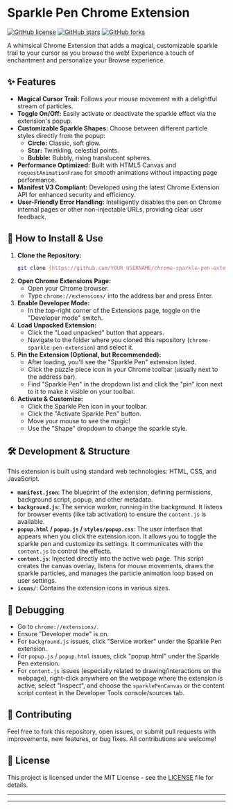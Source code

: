 # Sparkle Pen Chrome Extension

[![GitHub license](https://img.shields.io/badge/license-MIT-blue.svg)](https://github.com/YOUR_USERNAME/chrome-sparkle-pen-extension/blob/main/LICENSE)
[![GitHub stars](https://img.shields.io/github/stars/YOUR_USERNAME/chrome-sparkle-pen-extension.svg?style=social)](https://github.com/YOUR_USERNAME/chrome-sparkle-pen-extension/stargazers)
[![GitHub forks](https://img.shields.io/github/forks/YOUR_USERNAME/chrome-sparkle-pen-extension.svg?style=social)](https://github.com/YOUR_USERNAME/chrome-sparkle-pen-extension/network/members)

A whimsical Chrome Extension that adds a magical, customizable sparkle trail to your cursor as you browse the web! Experience a touch of enchantment and personalize your Browse experience.

## ✨ Features

* **Magical Cursor Trail:** Follows your mouse movement with a delightful stream of particles.
* **Toggle On/Off:** Easily activate or deactivate the sparkle effect via the extension's popup.
* **Customizable Sparkle Shapes:** Choose between different particle styles directly from the popup:
    * **Circle:** Classic, soft glow.
    * **Star:** Twinkling, celestial points.
    * **Bubble:** Bubbly, rising translucent spheres.
* **Performance Optimized:** Built with HTML5 Canvas and `requestAnimationFrame` for smooth animations without impacting page performance.
* **Manifest V3 Compliant:** Developed using the latest Chrome Extension API for enhanced security and efficiency.
* **User-Friendly Error Handling:** Intelligently disables the pen on Chrome internal pages or other non-injectable URLs, providing clear user feedback.

## 🚀 How to Install & Use

1.  **Clone the Repository:**
    ```bash
    git clone [https://github.com/YOUR_USERNAME/chrome-sparkle-pen-extension.git](https://github.com/YOUR_USERNAME/chrome-sparkle-pen-extension.git)
    ```
2.  **Open Chrome Extensions Page:**
    * Open your Chrome browser.
    * Type `chrome://extensions/` into the address bar and press Enter.
3.  **Enable Developer Mode:**
    * In the top-right corner of the Extensions page, toggle on the "Developer mode" switch.
4.  **Load Unpacked Extension:**
    * Click the "Load unpacked" button that appears.
    * Navigate to the folder where you cloned this repository (`chrome-sparkle-pen-extension`) and select it.
5.  **Pin the Extension (Optional, but Recommended):**
    * After loading, you'll see the "Sparkle Pen" extension listed.
    * Click the puzzle piece icon in your Chrome toolbar (usually next to the address bar).
    * Find "Sparkle Pen" in the dropdown list and click the "pin" icon next to it to make it visible on your toolbar.
6.  **Activate & Customize:**
    * Click the Sparkle Pen icon in your toolbar.
    * Click the "Activate Sparkle Pen" button.
    * Move your mouse to see the magic!
    * Use the "Shape" dropdown to change the sparkle style.

## 🛠️ Development & Structure

This extension is built using standard web technologies: HTML, CSS, and JavaScript.

* **`manifest.json`**: The blueprint of the extension, defining permissions, background script, popup, and other metadata.
* **`background.js`**: The service worker, running in the background. It listens for browser events (like tab activation) to ensure the `content.js` is available.
* **`popup.html` / `popup.js` / `styles/popup.css`**: The user interface that appears when you click the extension icon. It allows you to toggle the sparkle pen and customize its settings. It communicates with the `content.js` to control the effects.
* **`content.js`**: Injected directly into the active web page. This script creates the canvas overlay, listens for mouse movements, draws the sparkle particles, and manages the particle animation loop based on user settings.
* **`icons/`**: Contains the extension icons in various sizes.

## 🐛 Debugging

* Go to `chrome://extensions/`.
* Ensure "Developer mode" is on.
* For `background.js` issues, click "Service worker" under the Sparkle Pen extension.
* For `popup.js` / `popup.html` issues, click "popup.html" under the Sparkle Pen extension.
* For `content.js` issues (especially related to drawing/interactions on the webpage), right-click anywhere on the webpage where the extension is active, select "Inspect", and choose the `sparklePenCanvas` or the content script context in the Developer Tools console/sources tab.

## 🤝 Contributing

Feel free to fork this repository, open issues, or submit pull requests with improvements, new features, or bug fixes. All contributions are welcome!

## 📜 License

This project is licensed under the MIT License - see the [LICENSE](LICENSE) file for details.

---


---

